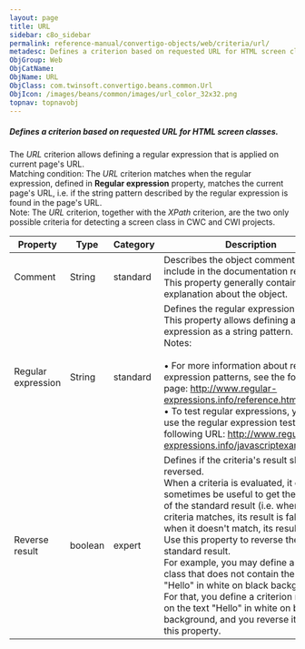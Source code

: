 ```yaml
---
layout: page
title: URL
sidebar: c8o_sidebar
permalink: reference-manual/convertigo-objects/web/criteria/url/
metadesc: Defines a criterion based on requested URL for HTML screen classes.   The  URL  criterion allows defining a regular expression that is applied on curr
ObjGroup: Web
ObjCatName: 
ObjName: URL
ObjClass: com.twinsoft.convertigo.beans.common.Url
ObjIcon: /images/beans/common/images/url_color_32x32.png
topnav: topnavobj
---
```

##### Defines a criterion based on requested URL for HTML screen classes. 

The <i>URL</i> criterion allows defining a regular expression that is applied on current page's URL. <br/>Matching condition: The <i>URL</i> criterion matches when the regular expression, defined in <b>Regular expression</b> property, matches the current page's URL, i.e. if the string pattern described by the regular expression is found in the page's URL.<br/><span class="orangetwinsoft">Note:</span> The <i>URL</i> criterion, together with the <i>XPath</i> criterion, are the two only possible criteria for detecting a screen class in CWC and CWI projects.

Property | Type | Category | Description
--- | --- | --- | ---
Comment | String | standard | Describes the object comment to include in the documentation report.<br/>This property generally contains an explanation about the object.
Regular expression  | String | standard | Defines the regular expression to match.<br/>This property allows defining a regular expression as a string pattern. <br/><span class="orangetwinsoft">Notes:</span><br/><br/>• For more information about regular expression patterns, see the following page: <span class="computer">http://www.regular-expressions.info/reference.html</span>. <br/>• To test regular expressions, you can use the regular expression tester at the following URL: <span class="computer">http://www.regular-expressions.info/javascriptexample.html</span>.<br/>
Reverse result | boolean | expert | Defines if the criteria's result should be reversed.<br/>When a criteria is evaluated, it can sometimes be useful to get the opposite of the standard result (i.e. when the criteria matches, its result is false, and when it doesn't match, its result is true). Use this property to reverse the standard result.<br/>For example, you may define a screen class that does not contain the text "Hello" in white on black background. For that, you define a criterion matching on the text "Hello" in white on black background, and you reverse it thanks to this property.

